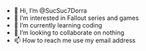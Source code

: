 - 👋 Hi, I’m @SucSuc7Dorra
- 👀 I’m interested in Fallout series and games
- 🌱 I’m currently learning coding
- 💞️ I’m looking to collaborate on nothing
- 📫 How to reach me use my email address

<!---
SucSuc7Dorra/SucSuc7Dorra is a ✨ special ✨ repository because its `README.md` (this file) appears on your GitHub profile.
You can click the Preview link to take a look at your changes.
--->
